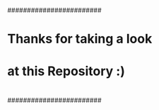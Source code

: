 ########################
#
#
# Thanks for taking a look 
# at this Repository :)
#
#
########################
